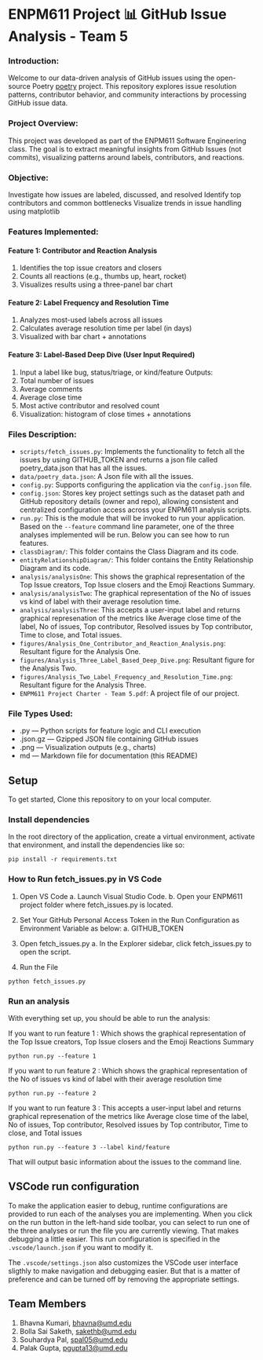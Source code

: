 # ENPM611 Project 📊 GitHub Issue Analysis - Team 5

### Introduction:
Welcome to our data-driven analysis of GitHub issues using the open-source Poetry [poetry](https://github.com/python-poetry/poetry/issues) project. This repository explores issue resolution patterns, contributor behavior, and community interactions by processing GitHub issue data.

### Project Overview:
This project was developed as part of the ENPM611 Software Engineering class. The goal is to extract meaningful insights from GitHub Issues (not commits), visualizing patterns around labels, contributors, and reactions.

### Objective:
Investigate how issues are labeled, discussed, and resolved
Identify top contributors and common bottlenecks
Visualize trends in issue handling using matplotlib

### Features Implemented:

#### Feature 1: Contributor and Reaction Analysis
1. Identifies the top issue creators and closers
2. Counts all reactions (e.g., thumbs up, heart, rocket)
3. Visualizes results using a three-panel bar chart

#### Feature 2: Label Frequency and Resolution Time
1. Analyzes most-used labels across all issues
2. Calculates average resolution time per label (in days)
3. Visualized with bar chart + annotations

#### Feature 3: Label-Based Deep Dive (User Input Required)
1. Input a label like bug, status/triage, or kind/feature
Outputs:
1. Total number of issues
2. Average comments
3. Average close time
4. Most active contributor and resolved count
5. Visualization: histogram of close times + annotations

### Files Description:

- `scripts/fetch_issues.py`: Implements the functionality to fetch all the issues by using GITHUB_TOKEN and returns a json file called poetry_data.json that has all the issues.
- `data/poetry_data.json`: A Json file with all the issues.
- `config.py`: Supports configuring the application via the `config.json` file.
- `config.json`: Stores key project settings such as the dataset path and GitHub repository details (owner and repo), allowing consistent and centralized configuration access across your ENPM611 analysis scripts.
- `run.py`: This is the module that will be invoked to run your application. Based on the `--feature` command line parameter, one of the three analyses implemented will be run. Below you can see how to run features.
- `classDiagram/`: This folder contains the Class Diagram and its code.
- `entityRelationshipDiagram/`: This folder contains the Entity Relationship Diagram and its code.
- `analysis/analysisOne`: This shows the graphical representation of the Top Issue creators, Top Issue closers and the Emoji Reactions Summary.
- `analysis/analysisTwo`: The graphical representation of the No of issues vs kind of label with their average resolution time.
- `analysis/analysisThree`: This accepts a user-input label and returns graphical represenation  of the metrics like Average close time of the label, No of issues, Top contributor, Resolved issues by Top contributor, Time to close, and Total issues.
- `figures/Analysis_One_Contributor_and_Reaction_Analysis.png`: Resultant figure for the Analysis One.
- `figures/Analysis_Three_Label_Based_Deep_Dive.png`: Resultant figure for the Analysis Two.
- `figures/Analysis_Two_Label_Frequency_and_Resolution_Time.png`: Resultant figure for the Analysis Three.
- `ENPM611 Project Charter - Team 5.pdf`: A project file of our project.


### File Types Used:
- .py — Python scripts for feature logic and CLI execution
-  .json.gz — Gzipped JSON file containing GitHub issues
-   .png — Visualization outputs (e.g., charts)
-  md — Markdown file for documentation (this README)

## Setup

To get started, Clone this repository to on your local computer. 

### Install dependencies

In the root directory of the application, create a virtual environment, activate that environment, and install the dependencies like so:

```
pip install -r requirements.txt
```

### How to Run fetch_issues.py in VS Code
 1. Open VS Code
 a. Launch Visual Studio Code.
 b. Open your ENPM611 project folder where fetch_issues.py is located.

 3. Set Your GitHub Personal Access Token in the Run Configuration as Environment Variable as below:
 a. GITHUB_TOKEN

4. Open fetch_issues.py
a. In the Explorer sidebar, click fetch_issues.py to open the script.

5. Run the File
```
python fetch_issues.py
```

### Run an analysis

With everything set up, you should be able to run the analysis:

If you want to run feature 1 : Which shows the graphical representation of the Top Issue creators, Top Issue closers and the Emoji Reactions Summary

```
python run.py --feature 1
```

If you want to run feature 2 : Which shows the graphical representation of the No of issues vs kind of label with their average resolution time

```
python run.py --feature 2
```
If you want to run feature 3 : This accepts a user-input label and returns graphical represenation  of the metrics like Average close time of the label, No of issues, Top contributor, Resolved issues by Top contributor, Time to close, and Total issues

```
python run.py --feature 3 --label kind/feature
```

That will output basic information about the issues to the command line.


## VSCode run configuration

To make the application easier to debug, runtime configurations are provided to run each of the analyses you are implementing. When you click on the run button in the left-hand side toolbar, you can select to run one of the three analyses or run the file you are currently viewing. That makes debugging a little easier. This run configuration is specified in the `.vscode/launch.json` if you want to modify it.

The `.vscode/settings.json` also customizes the VSCode user interface sligthly to make navigation and debugging easier. But that is a matter of preference and can be turned off by removing the appropriate settings.

## Team Members
1. Bhavna Kumari, bhavna@umd.edu
2. Bolla Sai Saketh, sakethb@umd.edu
3. Souhardya Pal, spal05@umd.edu
4. Palak Gupta, pgupta13@umd.edu

